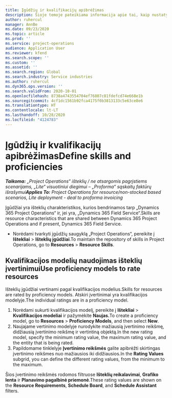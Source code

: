 ```yaml
---
title: Įgūdžių ir kvalifikacijų apibrėžimas
description: Šioje temoje pateikiama informacija apie tai, kaip nustatyti įgūdžių ir kvalifikacijos modelius ištekliams vertinti.
author: ruhercul
manager: AnnBe
ms.date: 09/23/2020
ms.topic: article
ms.prod: ''
ms.service: project-operations
audience: Application User
ms.reviewer: kfend
ms.search.scope: ''
ms.custom: ''
ms.assetid: ''
ms.search.region: Global
ms.search.industry: Service industries
ms.author: ruhercul
ms.dyn365.ops.version: ''
ms.search.validFrom: 2020-10-01
ms.openlocfilehash: 8738a4743554704ef76807c81fdefcd74e668e1b
ms.sourcegitcommit: 4cf1dc1561b92fca4175f0b3813133c5e63ce8e6
ms.translationtype: HT
ms.contentlocale: lt-LT
ms.lasthandoff: 10/28/2020
ms.locfileid: "4124783"
---
```

# <a name="define-skills-and-proficiencies"></a><span data-ttu-id="7eeea-103">Įgūdžių ir kvalifikacijų apibrėžimas</span><span class="sxs-lookup"><span data-stu-id="7eeea-103">Define skills and proficiencies</span></span>

<span data-ttu-id="7eeea-104">_**Taikoma:** „Project Operations“ išteklių / ne atsargomis pagrįstiems scenarijams, „Lite“ visuotiniui diegimui – „Proforma“ sąskaitų faktūrų išrašymui_</span><span class="sxs-lookup"><span data-stu-id="7eeea-104">_**Applies To:** Project Operations for resource/non-stocked based scenarios, Lite deployment - deal to proforma invoicing_</span></span>

<span data-ttu-id="7eeea-105">Įgūdžiai yra išteklių charakteristikos, kurios bendrinamos tarp „Dynamics 365 Project Operations“ ir, jei yra, „Dynamics 365 Field Service“.</span><span class="sxs-lookup"><span data-stu-id="7eeea-105">Skills are resource characteristics that are shared between Dynamics 365 Project Operations and if present, Dynamics 365 Field Service.</span></span> 

- <span data-ttu-id="7eeea-106">Norėdami tvarkyti įgūdžių saugyklą „Project Operations“, pereikite į **Ištekliai** \> **Išteklių įgūdžiai**.</span><span class="sxs-lookup"><span data-stu-id="7eeea-106">To maintain the repository of skills in Project Operations, go to **Resources** \> **Resource Skills**.</span></span> 

## <a name="use-proficiency-models-to-rate-resources"></a><span data-ttu-id="7eeea-107">Kvalifikacijos modelių naudojimas išteklių įvertinimui</span><span class="sxs-lookup"><span data-stu-id="7eeea-107">Use proficiency models to rate resources</span></span>

<span data-ttu-id="7eeea-108">Išteklių įgūdžiai vertinami pagal kvalifikacijos modelius.</span><span class="sxs-lookup"><span data-stu-id="7eeea-108">Skills for resources are rated by proficiency models.</span></span> <span data-ttu-id="7eeea-109">Atskiri įvertinimai yra kvalifikacijos modelyje.</span><span class="sxs-lookup"><span data-stu-id="7eeea-109">The individual ratings are in a proficiency model.</span></span> 

1. <span data-ttu-id="7eeea-110">Norėdami sukurti kvalifikacijos modelį, pereikite į **Ištekliai** \> **Kvalifikacijos modeliai** ir pažymėkite **Naujas.**</span><span class="sxs-lookup"><span data-stu-id="7eeea-110">To create a proficiency model, go to **Resources** \> **Proficiency Models**, and then select **New**.</span></span>
2. <span data-ttu-id="7eeea-111">Naujajame vertinimo modelyje nurodykite mažiausią įvertinimo reikšmę, didžiausią įvertinimo reikšmę ir vertintiną objektą.</span><span class="sxs-lookup"><span data-stu-id="7eeea-111">In the new rating model, specify the minimum rating value, the maximum rating value, and the entity that is being rated.</span></span>
3. <span data-ttu-id="7eeea-112">Papildomame tinklelyje **Įvertinimo reikšmės** galite apibrėžti skirtingas įvertinimo reikšmes nuo mažiausios iki didžiausios.</span><span class="sxs-lookup"><span data-stu-id="7eeea-112">In the **Rating Values** subgrid, you can define the different rating values, from the minimum to the maximum.</span></span>


<span data-ttu-id="7eeea-113">Šios įvertinimo reikšmės rodomos filtruose **Išteklių reikalavimai**, **Grafiko lenta** ir **Planavimo pagalbinė priemonė**.</span><span class="sxs-lookup"><span data-stu-id="7eeea-113">These rating values are shown on the **Resource Requirements**, **Schedule Board**, and **Schedule Assistant** filters.</span></span>
